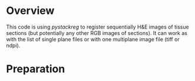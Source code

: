 # Overview
This code is using *pystackreg* to register sequentially H&E images of tissue sections (but potentially any other RGB images of sections). It can work as with the list of single plane files or with one multiplane image file (tiff or ndpi).

# Preparation
